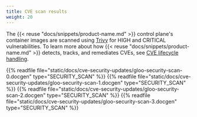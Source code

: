 ```yaml
---
title: CVE scan results
weight: 20
---
```


The {{< reuse "docs/snippets/product-name.md" >}} control plane's container images are scanned using [Trivy](https://github.com/aquasecurity/trivy) for HIGH and CRITICAL vulnerabilities. To learn more about how {{< reuse "docs/snippets/product-name.md" >}} detects, tracks, and remediates CVEs, see [CVE lifecycle handling](/reference/security-updates/cve-lifecycle/).

{{% readfile file="static/docs/cve-security-updates/gloo-security-scan-0.docgen" type="SECURITY_SCAN" %}}
{{% readfile file="static/docs/cve-security-updates/gloo-security-scan-1.docgen" type="SECURITY_SCAN" %}}
{{% readfile file="static/docs/cve-security-updates/gloo-security-scan-2.docgen" type="SECURITY_SCAN" %}}
{{% readfile file="static/docs/cve-security-updates/gloo-security-scan-3.docgen" type="SECURITY_SCAN" %}}